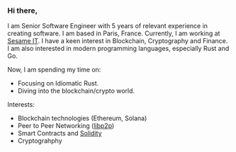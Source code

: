 ### Hi there,

I am Senior Software Engineer with 5 years of relevant experience in creating software. I am based in Paris, France. Currently, I am working at [Sesame IT](https://sesame-it.com/). I have a keen interest in Blockchain, Cryptography and Finance. I am also interested in modern programming languages, especially Rust and Go.  

Now, I am spending my time on:

- Focusing on Idiomatic Rust.
- Diving into the blockchain/crypto world.

Interests:
- Blockchain technologies (Ethereum, Solana)
- Peer to Peer Networking ([libp2p](https://libp2p.io/))
- Smart Contracts and [Solidity](https://github.com/ethereum/solidity)
- Cryptograhphy
